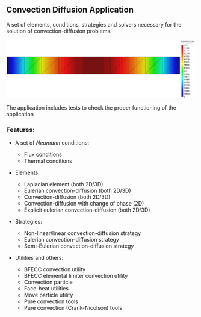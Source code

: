 
## Convection Diffusion Application

A set of elements, conditions, strategies and solvers necessary for the solution of convection-diffusion problems.

<p align="center">
  <img src="https://raw.githubusercontent.com/KratosMultiphysics/Documentation/master/Readme_files/ConvectionDiffusionApplication.png" alt="Solution" style="width: 600px;"/>
</p>

The application includes tests to check the proper functioning of the application

### Features:

- A set of *Neumann* conditions:
     * Flux conditions
     * Thermal conditions

- Elements:
    * Laplacian element (both 2D/3D)
    * Eulerian convection-diffusion (both 2D/3D)
    * Convection-diffusion (both 2D/3D)
    * Convection-diffusion with change of phase (2D)
    * Explicit eulerian convection-diffusion (both 2D/3D)

- Strategies:
	* Non-linear/linear convection-diffusion strategy
	* Eulerian convection-diffusion strategy
	* Semi-Eulerian convection-diffusion strategy

- Utilities and others:
	* BFECC convection utility
	* BFECC elemental limiter convection utility
	* Convection particle
	* Face-heat utilities
	* Move particle utility
	* Pure convection tools
	* Pure convection (Crank-Nicolson) tools
